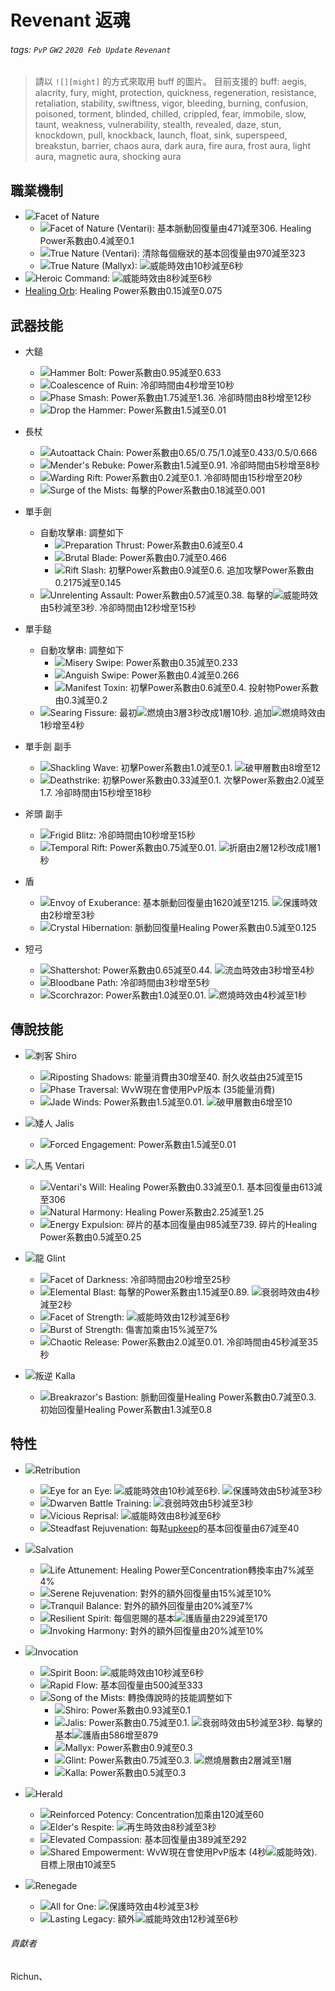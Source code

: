 # Revenant 返魂

###### tags: `PvP` `GW2` `2020 Feb Update` `Revenant`

> 請以 `![][might]` 的方式來取用 buff 的圖片。
> 目前支援的 buff: aegis, alacrity, fury, might, protection, quickness, regeneration, resistance, retaliation, stability, swiftness, vigor, bleeding, burning, confusion, poisoned, torment, blinded, chilled, crippled, fear, immobile, slow, taunt, weakness, vulnerability, stealth, revealed, daze, stun, knockdown, pull, knockback, launch, float, sink, superspeed, breakstun, barrier, chaos aura, dark aura, fire aura, frost aura, light aura, magnetic aura, shocking aura

## 職業機制
* ![][Facet of Nature]Facet of Nature
    * ![][Facet of Nature (Ventari)]Facet of Nature (Ventari): 基本脈動回復量由471減至306. Healing Power系數由0.4減至0.1
    * ![][True Nature]True Nature (Ventari): 清除每個癥狀的基本回復量由970減至323
    * ![][True Nature]True Nature (Mallyx): ![][might]威能時效由10秒減至6秒
* ![][Heroic Command]Heroic Command: ![][might]威能時效由8秒減至6秒
* [Healing Orb](https://wiki.guildwars2.com/wiki/Healing_Orb): Healing Power系數由0.15減至0.075

## 武器技能
* 大鎚
    * ![][Hammer Bolt]Hammer Bolt: Power系數由0.95減至0.633
    * ![][Coalescence of Ruin]Coalescence of Ruin: 冷卻時間由4秒增至10秒
    * ![][Phase Smash]Phase Smash: Power系數由1.75減至1.36. 冷卻時間由8秒增至12秒
    * ![][Drop the Hammer]Drop the Hammer: Power系數由1.5減至0.01

* 長杖
    * ![][Rapid Swipe]Autoattack Chain: Power系數由0.65/0.75/1.0減至0.433/0.5/0.666
    * ![][Mender's Rebuke]Mender's Rebuke: Power系數由1.5減至0.91. 冷卻時間由5秒增至8秒
    * ![][Warding Rift]Warding Rift: Power系數由0.2減至0.1. 冷卻時間由15秒增至20秒
    * ![][Surge of the Mists]Surge of the Mists: 每擊的Power系數由0.18減至0.001

* 單手劍
    * 自動攻擊串: 調整如下
        * ![][Preparation Thrust]Preparation Thrust: Power系數由0.6減至0.4
        * ![][Brutal Blade]Brutal Blade: Power系數由0.7減至0.466
        * ![][Rift Slash]Rift Slash: 初擊Power系數由0.9減至0.6. 追加攻擊Power系數由0.2175減至0.145
    * ![][Unrelenting Assault]Unrelenting Assault: Power系數由0.57減至0.38. 每擊的![][might]威能時效由5秒減至3秒. 冷卻時間由12秒增至15秒

* 單手鎚
    * 自動攻擊串: 調整如下
        * ![][Misery Swipe]Misery Swipe: Power系數由0.35減至0.233
        * ![][Anguish Swipe]Anguish Swipe: Power系數由0.4減至0.266
        * ![][Manifest Toxin]Manifest Toxin: 初擊Power系數由0.6減至0.4. 投射物Power系數由0.3減至0.2
    * ![][Searing Fissure]Searing Fissure: 最初![][burning]燃燒由3層3秒改成1層10秒. 追加![][burning]燃燒時效由1秒增至4秒

* 單手劍 副手
    * ![][Shackling Wave]Shackling Wave: 初擊Power系數由1.0減至0.1. ![][vulnerability]破甲層數由8增至12
    * ![][Deathstrike]Deathstrike: 初擊Power系數由0.33減至0.1. 次擊Power系數由2.0減至1.7. 冷卻時間由15秒增至18秒

* 斧頭 副手
    * ![][Frigid Blitz]Frigid Blitz: 冷卻時間由10秒增至15秒
    * ![][Temporal Rift]Temporal Rift: Power系數由0.75減至0.01. ![][torment]折磨由2層12秒改成1層1秒

* 盾
    * ![][Envoy of Exuberance]Envoy of Exuberance: 基本脈動回復量由1620減至1215. ![][protection]保護時效由2秒增至3秒
    * ![][Crystal Hibernation]Crystal Hibernation: 脈動回復量Healing Power系數由0.5減至0.125

* 短弓
    * ![][Shattershot]Shattershot: Power系數由0.65減至0.44. ![][bleeding]流血時效由3秒增至4秒
    * ![][Bloodbane Path]Bloodbane Path: 冷卻時間由3秒增至5秒
    * ![][Scorchrazor]Scorchrazor: Power系數由1.0減至0.01. ![][burning]燃燒時效由4秒減至1秒

## 傳說技能
* ![][Shiro]刺客 Shiro
    * ![][Riposting Shadows]Riposting Shadows: 能量消費由30增至40. 耐久收益由25減至15
    * ![][Phase Traversal]Phase Traversal: WvW現在會使用PvP版本 (35能量消費)
    * ![][Jade Winds]Jade Winds: Power系數由1.5減至0.01. ![][vulnerability]破甲層數由6增至10

* ![][Jalis]矮人 Jalis
    * ![][Forced Engagement]Forced Engagement: Power系數由1.5減至0.01

* ![][Ventari]人馬 Ventari
    * ![][Ventari's Will]Ventari's Will: Healing Power系數由0.33減至0.1. 基本回復量由613減至306
    * ![][Natural Harmony]Natural Harmony: Healing Power系數由2.25減至1.25
    * ![][Energy Expulsion]Energy Expulsion: 碎片的基本回復量由985減至739. 碎片的Healing Power系數由0.5減至0.25

* ![][Glint]龍 Glint
    * ![][Facet of Darkness]Facet of Darkness: 冷卻時間由20秒增至25秒
    * ![][Elemental Blast]Elemental Blast: 每擊的Power系數由1.15減至0.89. ![][weakness]衰弱時效由4秒減至2秒
    * ![][Facet of Strength]Facet of Strength: ![][might]威能時效由12秒減至6秒
    * ![][Burst of Strength]Burst of Strength: 傷害加乘由15%減至7%
    * ![][Chaotic Release]Chaotic Release: Power系數由2.0減至0.01. 冷卻時間由45秒減至35秒

* ![][Kalla]叛逆 Kalla
    * ![][Breakrazor's Bastion]Breakrazor's Bastion: 脈動回復量Healing Power系數由0.7減至0.3. 初始回復量Healing Power系數由1.3減至0.8

## 特性
* ![][Retribution]Retribution
    * ![][Eye for an Eye]Eye for an Eye: ![][might]威能時效由10秒減至6秒. ![][protection]保護時效由5秒減至3秒
    * ![][Dwarven Battle Training]Dwarven Battle Training: ![][weakness]衰弱時效由5秒減至3秒
    * ![][Vicious Reprisal]Vicious Reprisal: ![][might]威能時效由8秒減至6秒
    * ![][Steadfast Rejuvenation]Steadfast Rejuvenation: 每點[upkeep](https://wiki.guildwars2.com/wiki/Energy#Upkeep)的基本回復量由67減至40

* ![][Salvation]Salvation
    * ![][Life Attunement]Life Attunement: Healing Power至Concentration轉換率由7%減至4%
    * ![][Serene Rejuvenation]Serene Rejuvenation: 對外的額外回復量由15%減至10%
    * ![][Tranquil Balance]Tranquil Balance: 對外的額外回復量由20%減至7%
    * ![][Resilient Spirit]Resilient Spirit: 每個恩賜的基本![][barrier]護盾量由229減至170
    * ![][Invoking Harmony]Invoking Harmony: 對外的額外回復量由20%減至10%

* ![][Invocation]Invocation
    * ![][Spirit Boon]Spirit Boon: ![][might]威能時效由10秒減至6秒
    * ![][Rapid Flow]Rapid Flow: 基本回復量由500減至333
    * ![][Song of the Mists]Song of the Mists: 轉換傳說時的技能調整如下
        * ![][Shiro]Shiro: Power系數由0.93減至0.1
        * ![][Jalis]Jalis: Power系數由0.75減至0.1. ![][weakness]衰弱時效由5秒減至3秒. 每擊的基本![][barrier]護盾由586增至879
        * ![][Mallyx]Mallyx: Power系數由0.9減至0.3
        * ![][Glint]Glint: Power系數由0.75減至0.3. ![][burning]燃燒層數由2層減至1層
        * ![][Kalla]Kalla: Power系數由0.5減至0.3

* ![][Herald]Herald
    * ![][Reinforced Potency]Reinforced Potency: Concentration加乘由120減至60
    * ![][Elder's Respite]Elder's Respite: ![][regeneration]再生時效由8秒減至3秒
    * ![][Elevated Compassion]Elevated Compassion: 基本回復量由389減至292
    * ![][Shared Empowerment]Shared Empowerment: WvW現在會使用PvP版本 (4秒![][might]威能時效). 目標上限由10減至5

* ![][Renegade]Renegade
    * ![][All for One]All for One: ![][protection]保護時效由4秒減至3秒
    * ![][Lasting Legacy]Lasting Legacy: 額外![][might]威能時效由12秒減至6秒

###### 貢獻者
Richun、

[底下這些別動，上面才是正文]: https://wiki.guildwars2.com

[aegis]: https://wiki.guildwars2.com/images/thumb/e/e5/Aegis.png/20px-Aegis.png
[alarcity]: https://wiki.guildwars2.com/images/thumb/4/4c/Alacrity.png/20px-Alacrity.png
[fury]: https://wiki.guildwars2.com/images/thumb/4/46/Fury.png/20px-Fury.png
[might]: https://wiki.guildwars2.com/images/thumb/7/7c/Might.png/20px-Might.png
[protection]: https://wiki.guildwars2.com/images/thumb/6/6c/Protection.png/20px-Protection.png
[quickness]: https://wiki.guildwars2.com/images/thumb/b/b4/Quickness.png/20px-Quickness.png
[regeneration]: https://wiki.guildwars2.com/images/thumb/5/53/Regeneration.png/20px-Regeneration.png
[resistance]: https://wiki.guildwars2.com/images/thumb/4/4b/Resistance.png/20px-Resistance.png
[retaliation]: https://wiki.guildwars2.com/images/thumb/5/53/Retaliation.png/20px-Retaliation.png
[stability]: https://wiki.guildwars2.com/images/thumb/a/ae/Stability.png/20px-Stability.png
[swiftness]: https://wiki.guildwars2.com/images/thumb/a/af/Swiftness.png/20px-Swiftness.png
[vigor]: https://wiki.guildwars2.com/images/thumb/f/f4/Vigor.png/20px-Vigor.png
[bleeding]: https://wiki.guildwars2.com/images/thumb/3/33/Bleeding.png/20px-Bleeding.png
[burning]: https://wiki.guildwars2.com/images/thumb/4/45/Burning.png/20px-Burning.png
[confusion]: https://wiki.guildwars2.com/images/thumb/e/e6/Confusion.png/20px-Confusion.png
[poisoned]: https://wiki.guildwars2.com/images/thumb/1/11/Poisoned.png/20px-Poisoned.png
[torment]: https://wiki.guildwars2.com/images/thumb/0/08/Torment.png/20px-Torment.png
[blinded]: https://wiki.guildwars2.com/images/thumb/3/33/Blinded.png/20px-Blinded.png
[chilled]: https://wiki.guildwars2.com/images/thumb/a/a6/Chilled.png/20px-Chilled.png
[crippled]: https://wiki.guildwars2.com/images/thumb/f/fb/Crippled.png/20px-Crippled.png
[fear]: https://wiki.guildwars2.com/images/thumb/e/e6/Fear.png/20px-Fear.png
[immobile]: https://wiki.guildwars2.com/images/thumb/3/32/Immobile.png/20px-Immobile.png
[slow]: https://wiki.guildwars2.com/images/thumb/f/f5/Slow.png/20px-Slow.png
[taunt]: https://wiki.guildwars2.com/images/thumb/c/cc/Taunt.png/20px-Taunt.png
[weakness]: https://wiki.guildwars2.com/images/thumb/f/f9/Weakness.png/20px-Weakness.png
[vulnerability]: https://wiki.guildwars2.com/images/thumb/a/af/Vulnerability.png/20px-Vulnerability.png
[stealth]: https://wiki.guildwars2.com/images/thumb/1/19/Stealth.png/20px-Stealth.png
[revealed]: https://wiki.guildwars2.com/images/thumb/d/db/Revealed.png/20px-Revealed.png
[daze]: https://wiki.guildwars2.com/images/thumb/7/79/Daze.png/20px-Daze.png
[stun]: https://wiki.guildwars2.com/images/thumb/9/97/Stun.png/20px-Stun.png
[knockdown]: https://wiki.guildwars2.com/images/thumb/3/36/Knockdown.png/20px-Knockdown.png
[pull]: https://wiki.guildwars2.com/images/thumb/a/a4/Radius.png/20px-Radius.png
[knockback]: https://wiki.guildwars2.com/images/thumb/c/ca/Knockback.png/20px-Knockback.png
[launch]: https://wiki.guildwars2.com/images/thumb/6/68/Launch.png/20px-Launch.png
[float]: https://wiki.guildwars2.com/images/thumb/c/c8/Float.png/20px-Float.png
[sink]: https://wiki.guildwars2.com/images/thumb/6/66/Sink.png/20px-Sink.png
[superspeed]: https://wiki.guildwars2.com/images/thumb/1/1a/Super_Speed.png/20px-Super_Speed.png
[breakstun]: https://wiki.guildwars2.com/images/thumb/7/7a/Breaks_stun.png/20px-Breaks_stun.png
[barrier]: https://wiki.guildwars2.com/images/thumb/c/cc/Barrier.png/20px-Barrier.png
[chaos aura]: https://wiki.guildwars2.com/images/thumb/1/1b/Chaos_Armor.png/20px-Chaos_Armor.png
[dark aura]: https://wiki.guildwars2.com/images/thumb/e/ef/Dark_Aura.png/20px-Dark_Aura.png
[fire aura]: https://wiki.guildwars2.com/images/thumb/1/18/Fire_Shield.png/20px-Fire_Shield.png
[frost aura]: https://wiki.guildwars2.com/images/thumb/6/68/Frost_Aura.png/20px-Frost_Aura.png
[light aura]: https://wiki.guildwars2.com/images/thumb/5/5a/Light_Aura.png/20px-Light_Aura.png
[magnetic aura]: https://wiki.guildwars2.com/images/thumb/5/5a/Magnetic_Aura.png/20px-Magnetic_Aura.png
[shocking aura]: https://wiki.guildwars2.com/images/thumb/3/31/Shocking_Aura.png/20px-Shocking_Aura.png

[Devastation]: https://wiki.guildwars2.com/images/thumb/8/8c/Devastation.png/32px-Devastation.png
[Devastation 20]: https://wiki.guildwars2.com/images/thumb/8/8c/Devastation.png/20px-Devastation.png
[Corruption]: https://wiki.guildwars2.com/images/thumb/0/0f/Corruption_%28specialization%29.png/32px-Corruption_%28specialization%29.png
[Corruption 20]: https://wiki.guildwars2.com/images/thumb/0/0f/Corruption_%28specialization%29.png/20px-Corruption_%28specialization%29.png
[Retribution]: https://wiki.guildwars2.com/images/thumb/2/23/Retribution_%28specialization%29.png/32px-Retribution_%28specialization%29.png
[Salvation]: https://wiki.guildwars2.com/images/thumb/9/9b/Salvation.png/32px-Salvation.png
[Invocation]: https://wiki.guildwars2.com/images/thumb/b/bd/Invocation.png/32px-Invocation.png
[Herald]: https://wiki.guildwars2.com/images/thumb/1/14/Herald.png/32px-Herald.png
[Renegade]: https://wiki.guildwars2.com/images/thumb/1/17/Renegade.png/32px-Renegade.png
[Precision Strike]: https://wiki.guildwars2.com/images/thumb/b/bc/Precision_Strike.png/32px-Precision_Strike.png
[Precision Strike 20]: https://wiki.guildwars2.com/images/thumb/b/bc/Precision_Strike.png/20px-Precision_Strike.png
[Surge of the Mists]: https://wiki.guildwars2.com/images/thumb/5/59/Surge_of_the_Mists.png/32px-Surge_of_the_Mists.png
[Temporal Rift]: https://wiki.guildwars2.com/images/thumb/8/87/Temporal_Rift.png/32px-Temporal_Rift.png
[Rift Slash]: https://wiki.guildwars2.com/images/thumb/a/a8/Rift_Slash.png/32px-Rift_Slash.png
[Banish Enchantment]: https://wiki.guildwars2.com/images/thumb/e/ec/Banish_Enchantment.png/32px-Banish_Enchantment.png
[Phase Traversal]: https://wiki.guildwars2.com/images/thumb/f/f2/Phase_Traversal.png/32px-Phase_Traversal.png
[Unwavering Avoidance]: https://wiki.guildwars2.com/images/thumb/e/e3/Unwavering_Avoidance.png/32px-Unwavering_Avoidance.png
[Determined Resolution]: https://wiki.guildwars2.com/images/thumb/c/c7/Determined_Resolution.png/32px-Determined_Resolution.png
[Fierce Infusion]: https://wiki.guildwars2.com/images/thumb/5/55/Fierce_Infusion.png/32px-Fierce_Infusion.png
[Glaring Resolve]: https://github.com/Typas/GW2-2020-Feb-Balance-TC
[Empty Vessel]: https://wiki.guildwars2.com/images/thumb/1/16/Empty_Vessel.png/32px-Empty_Vessel.png
[Contained Temper]: https://github.com/Typas/GW2-2020-Feb-Balance-TC
[Sudden Reversal]: https://wiki.guildwars2.com/images/thumb/9/98/Sudden_Reversal.png/32px-Sudden_Reversal.png
[Bold Reversal]: https://github.com/Typas/GW2-2020-Feb-Balance-TC
[Kalla's Fervor]: https://wiki.guildwars2.com/images/thumb/9/9e/Kalla%27s_Fervor.png/20px-Kalla%27s_Fervor.png
[Malicious Reprisal]: https://wiki.guildwars2.com/images/thumb/0/00/Malicious_Reprisal.png/20px-Malicious_Reprisal.png
[Jade Echo]: https://wiki.guildwars2.com/images/thumb/4/43/Jade_Echo.png/20px-Jade_Echo.png
[Ferocious Strikes]: https://wiki.guildwars2.com/images/thumb/a/ab/Ferocious_Strikes_%28revenant%29.png/20px-Ferocious_Strikes_%28revenant%29.png
[Vicious Lacerations]: https://wiki.guildwars2.com/images/thumb/c/cd/Vicious_Lacerations.png/20px-Vicious_Lacerations.png
[Expose Defenses]: https://wiki.guildwars2.com/images/thumb/5/5c/Mutilate_Defenses.png/32px-Mutilate_Defenses.png
[Destructive Impulses]: https://github.com/Typas/GW2-2020-Feb-Balance-TC
[Targeted Destruction]: https://wiki.guildwars2.com/images/thumb/e/ed/Targeted_Destruction.png/32px-Targeted_Destruction.png
[Aggressive Agility]: https://github.com/Typas/GW2-2020-Feb-Balance-TC
[Unsuspecting Strikes]: https://github.com/Typas/GW2-2020-Feb-Balance-TC
[Battle Scarred]: https://github.com/Typas/GW2-2020-Feb-Balance-TC
[Battle Scar]: https://github.com/Typas/GW2-2020-Feb-Balance-TC
[Assassin's Presence]: https://wiki.guildwars2.com/images/thumb/5/54/Assassin%27s_Presence.png/32px-Assassin%27s_Presence.png
[Notoriety]: https://wiki.guildwars2.com/images/thumb/9/9c/Notoriety.png/32px-Notoriety.png
[Thrill of Combat]: https://github.com/Typas/GW2-2020-Feb-Balance-TC
[Brutality]: https://wiki.guildwars2.com/images/thumb/b/ba/Brutality.png/32px-Brutality.png
[Brutality 20]: https://wiki.guildwars2.com/images/thumb/b/ba/Brutality.png/20px-Brutality.png
[Swift Termination]: https://wiki.guildwars2.com/images/thumb/b/bb/Swift_Termination.png/32px-Swift_Termination.png
[Swift Termination 20]: https://wiki.guildwars2.com/images/thumb/b/bb/Swift_Termination.png/20px-Swift_Termination.png
[Dance of Death]: https://github.com/Typas/GW2-2020-Feb-Balance-TC
[Pain Absorption]: https://wiki.guildwars2.com/images/thumb/1/13/Pain_Absorption.png/20px-Pain_Absorption.png
[Invoking Torment]: https://github.com/Typas/GW2-2020-Feb-Balance-TC
[Invoke Torment]: https://github.com/Typas/GW2-2020-Feb-Balance-TC
[Seething Malice]: https://github.com/Typas/GW2-2020-Feb-Balance-TC
[Yearning Empowerment]: https://wiki.guildwars2.com/images/thumb/6/6b/Yearning_Empowerment.png/32px-Yearning_Empowerment.png
[Acolyte of Torment]: https://github.com/Typas/GW2-2020-Feb-Balance-TC
[Demonic Defiance]: https://wiki.guildwars2.com/images/thumb/b/b1/Demonic_Defiance.png/32px-Demonic_Defiance.png
[Pact of Pain]: https://github.com/Typas/GW2-2020-Feb-Balance-TC
[Replenishing Despair]: https://wiki.guildwars2.com/images/thumb/5/5c/Replenishing_Despair.png/32px-Replenishing_Despair.png
[Abyssal Chill]: https://wiki.guildwars2.com/images/thumb/7/7a/Abyssal_Chill.png/32px-Abyssal_Chill.png
[Demonic Resistance]: https://wiki.guildwars2.com/images/thumb/b/b8/Demonic_Resistance.png/32px-Demonic_Resistance.png
[Diabolic Inferno]: https://wiki.guildwars2.com/images/thumb/9/98/Diabolic_Inferno.png/32px-Diabolic_Inferno.png
[Fiendish Tenacity]: https://github.com/Typas/GW2-2020-Feb-Balance-TC
[Pulsating Pestilence]: https://wiki.guildwars2.com/images/thumb/7/77/Pulsating_Pestilence.png/32px-Pulsating_Pestilence.png
[Facet of Nature]: https://wiki.guildwars2.com/images/thumb/e/e9/Facet_of_Nature.png/32px-Facet_of_Nature.png
[Facet of Nature (Ventari)]: https://wiki.guildwars2.com/images/thumb/7/74/Facet_of_Nature%E2%80%95Centaur.png/32px-Facet_of_Nature%E2%80%95Centaur.png
[True Nature]: https://wiki.guildwars2.com/images/thumb/9/95/One_with_Nature.png/32px-One_with_Nature.png
[Heroic Command]: https://wiki.guildwars2.com/images/thumb/f/fb/Heroic_Command.png/32px-Heroic_Command.png
[Hammer Bolt]: https://wiki.guildwars2.com/images/thumb/7/7d/Hammer_Bolt.png/32px-Hammer_Bolt.png
[Coalescence of Ruin]: https://wiki.guildwars2.com/images/thumb/1/10/Coalescence_of_Ruin.png/32px-Coalescence_of_Ruin.png
[Phase Smash]: https://wiki.guildwars2.com/images/thumb/9/91/Phase_Smash.png/32px-Phase_Smash.png
[Drop the Hammer]: https://wiki.guildwars2.com/images/thumb/4/46/Drop_the_Hammer.png/32px-Drop_the_Hammer.png
[Rapid Swipe]: https://wiki.guildwars2.com/images/thumb/f/fd/Rapid_Swipe.png/32px-Rapid_Swipe.png
[Mender's Rebuke]: https://wiki.guildwars2.com/images/thumb/7/7a/Mender%27s_Rebuke.png/32px-Mender%27s_Rebuke.png
[Warding Rift]: https://wiki.guildwars2.com/images/thumb/f/f2/Warding_Rift.png/32px-Warding_Rift.png
[Surge of the Mists]: https://wiki.guildwars2.com/images/thumb/5/59/Surge_of_the_Mists.png/32px-Surge_of_the_Mists.png
[Preparation Thrust]: https://wiki.guildwars2.com/images/thumb/a/a0/Preparation_Thrust.png/32px-Preparation_Thrust.png
[Brutal Blade]: https://wiki.guildwars2.com/images/thumb/6/67/Brutal_Blade.png/32px-Brutal_Blade.png
[Rift Slash]: https://wiki.guildwars2.com/images/thumb/a/a8/Rift_Slash.png/32px-Rift_Slash.png
[Unrelenting Assault]: https://wiki.guildwars2.com/images/thumb/e/e9/Unrelenting_Assault.png/32px-Unrelenting_Assault.png
[Misery Swipe]: https://wiki.guildwars2.com/images/thumb/c/cb/Misery_Swipe.png/32px-Misery_Swipe.png
[Anguish Swipe]: https://wiki.guildwars2.com/images/thumb/7/7d/Anguish_Swipe.png/32px-Anguish_Swipe.png
[Manifest Toxin]: https://wiki.guildwars2.com/images/thumb/1/1e/Manifest_Toxin.png/32px-Manifest_Toxin.png
[Searing Fissure]: https://wiki.guildwars2.com/images/thumb/b/b0/Searing_Fissure.png/32px-Searing_Fissure.png
[Shackling Wave]: https://wiki.guildwars2.com/images/thumb/9/92/Shackling_Wave.png/32px-Shackling_Wave.png
[Deathstrike]: https://wiki.guildwars2.com/images/thumb/3/3d/Deathstrike.png/32px-Deathstrike.png
[Frigid Blitz]: https://wiki.guildwars2.com/images/thumb/2/2b/Frigid_Blitz.png/32px-Frigid_Blitz.png
[Temporal Rift]: https://wiki.guildwars2.com/images/thumb/8/87/Temporal_Rift.png/32px-Temporal_Rift.png
[Envoy of Exuberance]: https://wiki.guildwars2.com/images/thumb/9/96/Envoy_of_Exuberance.png/32px-Envoy_of_Exuberance.png
[Crystal Hibernation]: https://wiki.guildwars2.com/images/thumb/4/4a/Crystal_Hibernation.png/32px-Crystal_Hibernation.png
[Shattershot]: https://wiki.guildwars2.com/images/thumb/7/74/Shattershot.png/32px-Shattershot.png
[Bloodbane Path]: https://wiki.guildwars2.com/images/thumb/8/8c/Bloodbane_Path.png/32px-Bloodbane_Path.png
[Scorchrazor]: https://wiki.guildwars2.com/images/thumb/e/e7/Scorchrazor.png/32px-Scorchrazor.png
[Riposting Shadows]: https://wiki.guildwars2.com/images/thumb/7/70/Riposting_Shadows.png/32px-Riposting_Shadows.png
[Phase Traversal]: https://wiki.guildwars2.com/images/thumb/f/f2/Phase_Traversal.png/32px-Phase_Traversal.png
[Jade Winds]: https://wiki.guildwars2.com/images/thumb/8/8c/Jade_Winds.png/32px-Jade_Winds.png
[Forced Engagement]: https://wiki.guildwars2.com/images/thumb/1/12/Forced_Engagement.png/32px-Forced_Engagement.png
[Ventari's Will]: https://wiki.guildwars2.com/images/thumb/b/b6/Ventari%27s_Will.png/32px-Ventari%27s_Will.png
[Natural Harmony]: https://wiki.guildwars2.com/images/thumb/d/d9/Natural_Harmony.png/32px-Natural_Harmony.png
[Energy Expulsion]: https://wiki.guildwars2.com/images/thumb/0/0d/Energy_Expulsion.png/32px-Energy_Expulsion.png
[Facet of Darkness]: https://wiki.guildwars2.com/images/thumb/e/e4/Facet_of_Darkness.png/32px-Facet_of_Darkness.png
[Elemental Blast]: https://wiki.guildwars2.com/images/thumb/d/d1/Elemental_Blast.png/32px-Elemental_Blast.png
[Facet of Strength]: https://wiki.guildwars2.com/images/thumb/a/a8/Facet_of_Strength.png/32px-Facet_of_Strength.png
[Burst of Strength]: https://wiki.guildwars2.com/images/thumb/7/7b/Burst_of_Strength.png/32px-Burst_of_Strength.png
[Chaotic Release]: https://wiki.guildwars2.com/images/thumb/e/ec/Chaotic_Release.png/32px-Chaotic_Release.png
[Breakrazor's Bastion]: https://wiki.guildwars2.com/images/thumb/a/a7/Breakrazor%27s_Bastion.png/32px-Breakrazor%27s_Bastion.png
[Eye for an Eye]: https://wiki.guildwars2.com/images/thumb/f/fc/Eye_for_an_Eye.png/32px-Eye_for_an_Eye.png
[Dwarven Battle Training]: https://wiki.guildwars2.com/images/thumb/5/50/Dwarven_Battle_Training.png/32px-Dwarven_Battle_Training.png
[Vicious Reprisal]: https://wiki.guildwars2.com/images/thumb/c/cf/Vicious_Reprisal.png/32px-Vicious_Reprisal.png
[Steadfast Rejuvenation]: https://wiki.guildwars2.com/images/thumb/b/bf/Steadfast_Rejuvenation.png/32px-Steadfast_Rejuvenation.png
[Life Attunement]: https://wiki.guildwars2.com/images/thumb/0/01/Life_Attunement.png/32px-Life_Attunement.png
[Serene Rejuvenation]: https://wiki.guildwars2.com/images/thumb/e/e2/Serene_Rejuvenation.png/32px-Serene_Rejuvenation.png
[Tranquil Balance]: https://wiki.guildwars2.com/images/thumb/8/87/Tranquil_Balance.png/32px-Tranquil_Balance.png
[Resilient Spirit]: https://wiki.guildwars2.com/images/thumb/1/11/Resilient_Spirit.png/32px-Resilient_Spirit.png
[Invoking Harmony]: https://wiki.guildwars2.com/images/thumb/e/ec/Invoking_Harmony.png/32px-Invoking_Harmony.png
[Spirit Boon]: https://wiki.guildwars2.com/images/thumb/d/de/Spirit_Boon.png/32px-Spirit_Boon.png
[Rapid Flow]: https://wiki.guildwars2.com/images/thumb/7/75/Rapid_Flow.png/32px-Rapid_Flow.png
[Song of the Mists]: https://wiki.guildwars2.com/images/thumb/6/60/Song_of_the_Mists.png/32px-Song_of_the_Mists.png
[Shiro]: https://wiki.guildwars2.com/images/thumb/0/02/Legendary_Assassin_Stance.png/32px-Legendary_Assassin_Stance.png
[Jalis]: https://wiki.guildwars2.com/images/thumb/b/b2/Legendary_Dwarf_Stance.png/32px-Legendary_Dwarf_Stance.png
[Mallyx]: https://wiki.guildwars2.com/images/thumb/d/d1/Legendary_Demon_Stance.png/32px-Legendary_Demon_Stance.png
[Ventari]: https://wiki.guildwars2.com/images/thumb/8/8a/Legendary_Centaur_Stance.png/32px-Legendary_Centaur_Stance.png
[Glint]: https://wiki.guildwars2.com/images/thumb/d/d5/Legendary_Dragon_Stance.png/32px-Legendary_Dragon_Stance.png
[Kalla]: https://wiki.guildwars2.com/images/thumb/1/19/Legendary_Renegade_Stance.png/32px-Legendary_Renegade_Stance.png
[Reinforced Potency]: https://wiki.guildwars2.com/images/thumb/0/0a/Envoy_of_Sustenance.png/32px-Envoy_of_Sustenance.png
[Elder's Respite]: https://wiki.guildwars2.com/images/thumb/d/d1/Elder%27s_Force.png/32px-Elder%27s_Force.png
[Elevated Compassion]: https://wiki.guildwars2.com/images/thumb/f/f4/Elevated_Compassion.png/32px-Elevated_Compassion.png
[Shared Empowerment]: https://wiki.guildwars2.com/images/thumb/f/f8/Shared_Empowerment.png/32px-Shared_Empowerment.png
[All for One]: https://wiki.guildwars2.com/images/thumb/9/90/All_for_One.png/32px-All_for_One.png
[Lasting Legacy]: https://wiki.guildwars2.com/images/thumb/8/87/Lasting_Legacy.png/32px-Lasting_Legacy.png